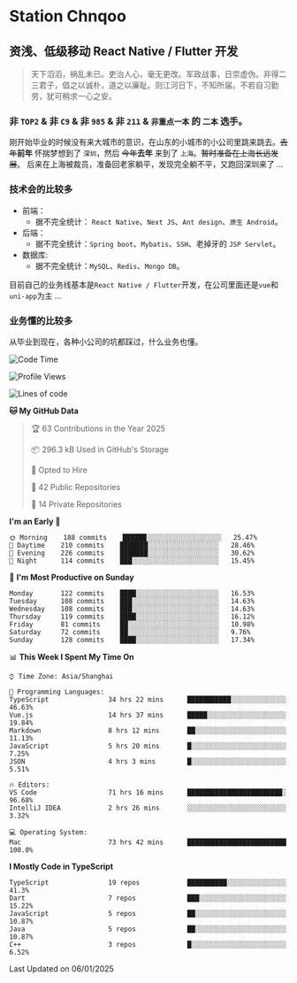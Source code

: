 # Station Chnqoo

## 资浅、低级移动 React Native / Flutter 开发

> 天下滔滔，祸乱未已。吏治人心，毫无更改。军政战事，日崇虚伪。非得二三君子，倡之以诚朴，道之以廉耻。则江河日下，不知所届。不若自习勤劳，犹可稍求一心之安。

### 非 `TOP2` & 非 `C9` & 非 `985` & 非 `211` & `非重点一本` 的 `二本` 选手。

刚开始毕业的时候没有来大城市的意识，在山东的小城市的小公司里跳来跳去。~~去年~~**前年** 怀揣梦想到了 `深圳`，然后 ~~今年~~**去年** 来到了 `上海`。~~暂时准备在上海长远发展~~。
后来在上海被裁员，准备回老家躺平，发现完全躺不平，又跑回深圳来了 ...

### 技术会的比较多

- 前端：
  - 据不完全统计： `React Native`、`Next JS`、`Ant design`、`原生 Android`。
- 后端：
  - 据不完全统计：`Spring boot`、`Mybatis`、`SSH`、老掉牙的 `JSP Servlet`。
- 数据库:
  - 据不完全统计：`MySQL`、`Redis`、`Mongo DB`。

目前自己的业务线基本是`React Native / Flutter`开发，在公司里面还是`vue`和`uni-app`为主 ...

### 业务懂的比较多

从毕业到现在，各种小公司的坑都踩过，什么业务也懂。

<!--START_SECTION:waka-->
![Code Time](http://img.shields.io/badge/Code%20Time-7%2C204%20hrs%2037%20mins-blue)

![Profile Views](http://img.shields.io/badge/Profile%20Views-0-blue)

![Lines of code](https://img.shields.io/badge/From%20Hello%20World%20I%27ve%20Written-495%20Thousand%20lines%20of%20code-blue)

**🐱 My GitHub Data** 

> 🏆 63 Contributions in the Year 2025
 > 
> 📦 296.3 kB Used in GitHub's Storage 
 > 
> 💼 Opted to Hire
 > 
> 📜 42 Public Repositories 
 > 
> 🔑 14 Private Repositories  
 > 
**I'm an Early 🐤** 

```text
🌞 Morning    188 commits    ██████░░░░░░░░░░░░░░░░░░░   25.47% 
🌆 Daytime    210 commits    ███████░░░░░░░░░░░░░░░░░░   28.46% 
🌃 Evening    226 commits    ███████░░░░░░░░░░░░░░░░░░   30.62% 
🌙 Night      114 commits    ███░░░░░░░░░░░░░░░░░░░░░░   15.45%

```
📅 **I'm Most Productive on Sunday** 

```text
Monday       122 commits    ████░░░░░░░░░░░░░░░░░░░░░   16.53% 
Tuesday      108 commits    ███░░░░░░░░░░░░░░░░░░░░░░   14.63% 
Wednesday    108 commits    ███░░░░░░░░░░░░░░░░░░░░░░   14.63% 
Thursday     119 commits    ████░░░░░░░░░░░░░░░░░░░░░   16.12% 
Friday       81 commits     ██░░░░░░░░░░░░░░░░░░░░░░░   10.98% 
Saturday     72 commits     ██░░░░░░░░░░░░░░░░░░░░░░░   9.76% 
Sunday       128 commits    ████░░░░░░░░░░░░░░░░░░░░░   17.34%

```


📊 **This Week I Spent My Time On** 

```text
⌚︎ Time Zone: Asia/Shanghai

💬 Programming Languages: 
TypeScript               34 hrs 22 mins      ███████████░░░░░░░░░░░░░░   46.63% 
Vue.js                   14 hrs 37 mins      █████░░░░░░░░░░░░░░░░░░░░   19.84% 
Markdown                 8 hrs 12 mins       ██░░░░░░░░░░░░░░░░░░░░░░░   11.13% 
JavaScript               5 hrs 20 mins       █░░░░░░░░░░░░░░░░░░░░░░░░   7.25% 
JSON                     4 hrs 3 mins        █░░░░░░░░░░░░░░░░░░░░░░░░   5.51%

🔥 Editors: 
VS Code                  71 hrs 16 mins      ████████████████████████░   96.68% 
IntelliJ IDEA            2 hrs 26 mins       ░░░░░░░░░░░░░░░░░░░░░░░░░   3.32%

💻 Operating System: 
Mac                      73 hrs 42 mins      █████████████████████████   100.0%

```

**I Mostly Code in TypeScript** 

```text
TypeScript               19 repos            ██████████░░░░░░░░░░░░░░░   41.3% 
Dart                     7 repos             ███░░░░░░░░░░░░░░░░░░░░░░   15.22% 
JavaScript               5 repos             ██░░░░░░░░░░░░░░░░░░░░░░░   10.87% 
Java                     5 repos             ██░░░░░░░░░░░░░░░░░░░░░░░   10.87% 
C++                      3 repos             █░░░░░░░░░░░░░░░░░░░░░░░░   6.52%

```



 Last Updated on 06/01/2025
<!--END_SECTION:waka-->

<!---
ChenqiaoStation/ChenqiaoStation is a ✨ special ✨ repository because its `README.md` (this file) appears on your GitHub profile.
You can click the Preview link to take a look at your changes.
--->
